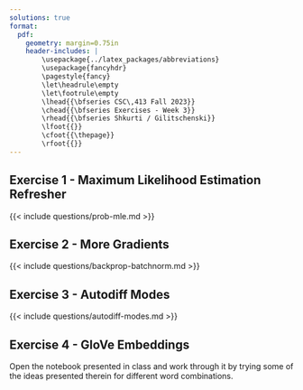 ```yaml
---
solutions: true
format:
  pdf:
    geometry: margin=0.75in
    header-includes: |
        \usepackage{../latex_packages/abbreviations}
        \usepackage{fancyhdr}
        \pagestyle{fancy}
        \let\headrule\empty
        \let\footrule\empty
        \lhead{{\bfseries CSC\,413 Fall 2023}}
        \chead{{\bfseries Exercises - Week 3}}
        \rhead{{\bfseries Shkurti / Gilitschenski}}
        \lfoot{{}}
        \cfoot{{\thepage}}
        \rfoot{{}}
---
```



## Exercise 1 - Maximum Likelihood Estimation Refresher
{{< include questions/prob-mle.md >}}

## Exercise 2 - More Gradients
{{< include questions/backprop-batchnorm.md >}}

## Exercise 3 - Autodiff Modes
{{< include questions/autodiff-modes.md >}}

## Exercise 4 - GloVe Embeddings
Open the notebook presented in class and work through it by trying some of the ideas presented therein for different word combinations.